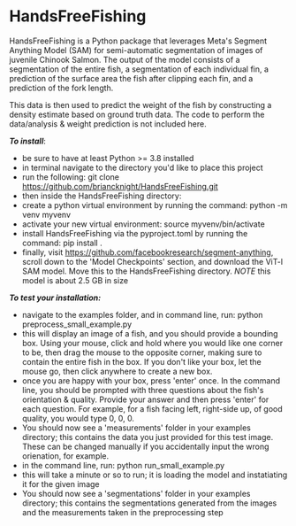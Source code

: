 # HandsFreeFishing

HandsFreeFishing is a Python package that leverages Meta's Segment Anything Model (SAM) for semi-automatic segmentation of images of juvenile Chinook Salmon.
The output of the model consists of a segmentation of the entire fish, a segmentation of each individual fin, a prediction of the surface area the fish after clipping each fin,
and a prediction of the fork length.

This data is then used to predict the weight of the fish by constructing a density estimate based on ground truth data. The code to perform the data/analysis & weight prediction 
is not included here.

***To install***: 
- be sure to have at least Python >= 3.8 installed
- in terminal navigate to the directory you'd like to place this project
- run the following: 
    git clone https://github.com/briancknight/HandsFreeFishing.git
- then inside the HandsFreeFishing directory:
- create a python virtual environment by running the command:
    python -m venv myvenv
- activate your new virtual environment:
    source myvenv/bin/activate
- install HandsFreeFishing via the pyproject.toml by running the command:
    pip install .
- finally, visit https://github.com/facebookresearch/segment-anything, scroll down to the 'Model Checkpoints' section, and download the ViT-l SAM model. Move this to the HandsFreeFishing directory. *NOTE* this model is about 2.5 GB in size

***To test your installation:***
- navigate to the examples folder, and in command line, run:
    python preprocess_small_example.py
- this will display an image of a fish, and you should provide a bounding box. Using your mouse, click and hold where you would like one corner to be, then drag the mouse
to the opposite corner, making sure to contain the entire fish in the box. If you don't like your box, let the mouse go, then click anywhere to create a new box.
- once you are happy with your box, press 'enter' once. In the command line, you should be prompted with three questions about the fish's orientation & quality. Provide your answer and then press 'enter' for each question. For example, 
for a fish facing left, right-side up, of good quality, you would type 0, 0, 0.
- You should now see a 'measurements' folder in your examples directory; this contains 
the data you just provided for this test image. These can be changed manually if you accidentally input the wrong orienation, for example.
- in the command line, run:
    python run_small_example.py
- this will take a minute or so to run; it is loading the model and instatiating it for the given image
- You should now see a 'segmentations' folder in your examples directory; this contains the segmentations generated from the images and the measurements taken in the preprocessing step